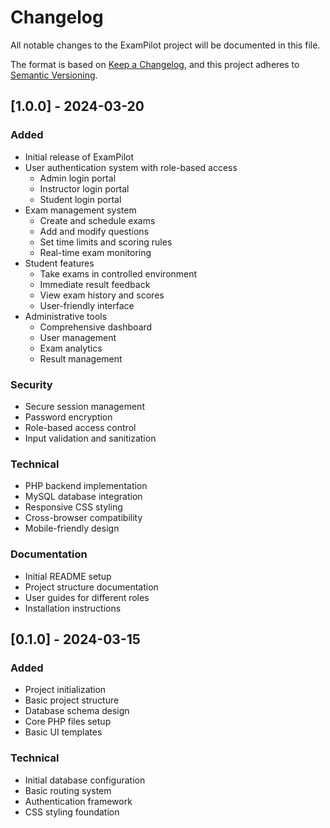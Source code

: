 # Changelog

All notable changes to the ExamPilot project will be documented in this file.

The format is based on [Keep a Changelog](https://keepachangelog.com/en/1.0.0/),
and this project adheres to [Semantic Versioning](https://semver.org/spec/v2.0.0.html).

## [1.0.0] - 2024-03-20

### Added
- Initial release of ExamPilot
- User authentication system with role-based access
  - Admin login portal
  - Instructor login portal
  - Student login portal
- Exam management system
  - Create and schedule exams
  - Add and modify questions
  - Set time limits and scoring rules
  - Real-time exam monitoring
- Student features
  - Take exams in controlled environment
  - Immediate result feedback
  - View exam history and scores
  - User-friendly interface
- Administrative tools
  - Comprehensive dashboard
  - User management
  - Exam analytics
  - Result management

### Security
- Secure session management
- Password encryption
- Role-based access control
- Input validation and sanitization

### Technical
- PHP backend implementation
- MySQL database integration
- Responsive CSS styling
- Cross-browser compatibility
- Mobile-friendly design

### Documentation
- Initial README setup
- Project structure documentation
- User guides for different roles
- Installation instructions

## [0.1.0] - 2024-03-15

### Added
- Project initialization
- Basic project structure
- Database schema design
- Core PHP files setup
- Basic UI templates

### Technical
- Initial database configuration
- Basic routing system
- Authentication framework
- CSS styling foundation 